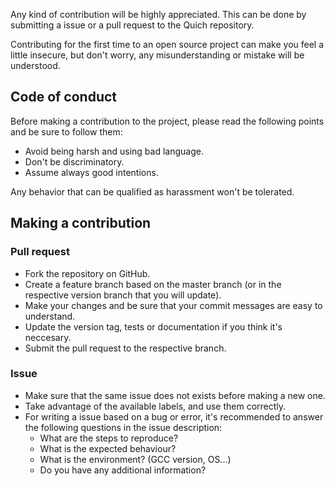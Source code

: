 Any kind of contribution will be highly appreciated. This can be done by submitting a issue or a pull request to the Quich repository.

Contributing for the first time to an open source project can make you feel a little insecure, but don't worry, any misunderstanding or mistake will be understood.

## Code of conduct

Before making a contribution to the project, please read the following points and be sure to follow them:

* Avoid being harsh and using bad language.
* Don't be discriminatory.
* Assume always good intentions.

Any behavior that can be qualified as harassment won't be tolerated.

## Making a contribution

### Pull request

* Fork the repository on GitHub.
* Create a feature branch based on the master branch (or in the respective version branch that you will update).
* Make your changes and be sure that your commit messages are easy to understand.
* Update the version tag, tests or documentation if you think it's neccesary.
* Submit the pull request to the respective branch.

### Issue

* Make sure that the same issue does not exists before making a new one.
* Take advantage of the available labels, and use them correctly.
* For writing a issue based on a bug or error, it's recommended to answer the following questions in the issue description:
    * What are the steps to reproduce?
    * What is the expected behaviour?
    * What is the environment? (GCC version, OS...)
    * Do you have any additional information?
